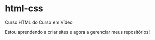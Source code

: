 # html-css
 Curso HTML do Curso em Vídeo

Estou aprendendo a criar sites e agora a gerenciar meus repositórios!